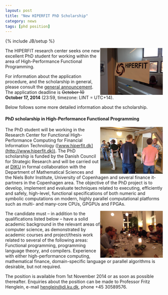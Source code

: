 ```yaml
---
layout: post
title: "New HIPERFIT PhD Scholarship"
category: news
tags: [phd position]
---
```

{% include JB/setup %}

<img width="200" alt="HIPERFIT logo" align="right" src="/images/hiperfit.jpg">
The HIPERFIT research center seeks one new excellent PhD student
for working within the area of High-Performance Functional
Programming.

For information about the application procedure, and the scholarship
in general, please consult the [general
announcement](http://www.diku.dk/ominstituttet/ledige_stillinger/phd-scholarships-within-computer-science). The
application deadline is ~~October 10~~ __October 17, 2014__ (23:59, timezone: LINT =
UTC+14).

Below follows some more detailed information about the scholarship.

#### PhD scholarship in High-Performance Functional Programming

<img width="200" alt="HIPERFIT dinner" align="right" src="/images/hiperfit2.jpg">

The PhD student will be working in the Research Center for Functional
High-Performance Computing for Financial Information Technology
([www.hiperfit.dk](http://www.hiperfit.dk)). The PhD scholarship is
funded by the Danish Council for Strategic Research and will be
carried out at [DIKU](http://www.diku.dk) in formal collaboration with the Department of
Mathematical Sciences and the Niels Bohr Institute, University of
Copenhagen and several finance it-partners in the Copenhagen area. The
objective of the PhD project is to develop, implement and evaluate
techniques related to executing, efficiently and safely, high-level,
functional specifications of both numeric and symbolic computations on
modern, highly parallel computational platforms such as multi- and
many-core CPUs, GPGPUs and FPGAs.

<img width="200" alt="HIPERFIT workshop" align="right" src="/images/hiperfit3.jpg">
The candidate must – in addition to the qualifications listed below –
have a solid academic background in the relevant areas of computer
science, as demonstrated by academic courses and project/thesis work
related to several of the following areas: Functional programming,
programming language theory, and compilers.  Experience with either
high-performance computing, mathematical finance, domain-specific
language or parallel algorithms is desirable, but not required.

The position is available from 1st November 2014 or as soon as
possible thereafter. Enquiries about the position can be made to
Professor Fritz Henglein, e-mail <a
href="mailto:henglein@di.ku.dk">henglein@di.ku.dk</a>, phone +45
30589576.